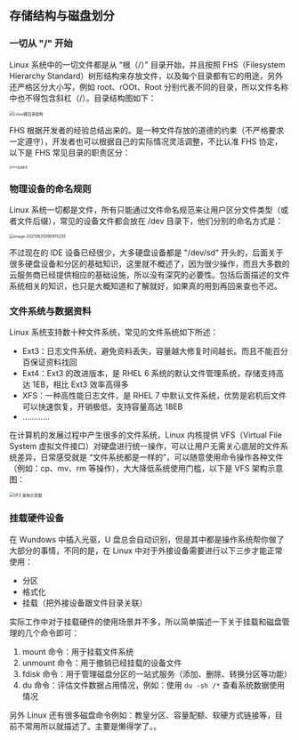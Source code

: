 ## 存储结构与磁盘划分



### 一切从 "/" 开始

Linux 系统中的一切文件都是从 “根（/）” 目录开始，并且按照 FHS（Filesystem Hierarchy Standard）树形结构来存放文件，以及每个目录都有它的用途，另外还严格区分大小写，例如 root、rOOt、Root 分别代表不同的目录，所以文件名称中也不得包含斜杠（/）。目录结构图如下：

<img src="https://pcloud-1258173945.cos.ap-guangzhou.myqcloud.com/uPic/pY4Gun.png" alt="Linux跟目录结构" style="zoom: 50%;" />



FHS 根据开发者的经验总结出来的。是一种文件存放的道德的约束（不严格要求一定遵守），开发者也可以根据自己的实际情况灵活调整，不比认准 FHS 协定，以下是 FHS 常见目录的职责区分：

<img src="https://pcloud-1258173945.cos.ap-guangzhou.myqcloud.com/uPic/fThiQo.png" alt="FHS目录职责" style="zoom: 33%;" />



### 物理设备的命名规则

Linux 系统一切都是文件，所有只能通过文件命名规范来让用户区分文件类型（或者文件后缀），常见的设备文件都会放在 /dev 目录下，他们分别的命名方式是：

<img src="https://pcloud-1258173945.cos.ap-guangzhou.myqcloud.com/uPic/image-20210620090815255.png" alt="image-20210620090815255" style="zoom:50%;" />

不过现在的 IDE 设备已经很少，大多硬盘设备都是 "/dev/sd" 开头的，后面关于很多硬盘设备和分区的基础知识，这里就不概述了，因为很少操作，而且大多数的云服务商已经提供相应的基础设施，所以没有深究的必要性。包括后面描述的文件系统相关的知识，也只是大概知道和了解就好，如果真的用到再回来查也不迟。



### 文件系统与数据资料

Linux 系统支持数十种文件系统，常见的文件系统如下所述：

* Ext3：日志文件系统，避免资料丢失，容量越大修复时间越长。而且不能百分百保证资料找回
* Ext4：Ext3 的改进版本，是 RHEL 6 系统的默认文件管理系统，存储支持高达 1EB，相比 Ext3 效率高得多
* XFS：一种高性能日志文件，是 RHEL 7 中默认文件系统，优势是宕机后文件可以快速恢复，开销极低，支持容量高达 18EB
* …………



在计算机的发展过程中产生很多的文件系统，Linux 内核提供 VFS（Virtual File System 虚拟文件接口）对硬盘进行统一操作，可以让用户无需关心底层的文件系统差异，日常感受就是 “文件系统都是一样的”，可以随意使用命令操作各种文件（例如：cp、mv、rm 等操作），大大降低系统使用门槛，以下是 VFS 架构示意图：

<img src="https://pcloud-1258173945.cos.ap-guangzhou.myqcloud.com/uPic/image-20210620092121286.png" alt="VFS 架构示意图" style="zoom:50%;" />



### 挂载硬件设备

在 Wundows 中插入光驱，U 盘总会自动识别，但是其中都是操作系统帮你做了大部分的事情，不同的是，在 Linux 中对于外接设备需要进行以下三步才能正常使用：

* 分区
* 格式化
* 挂载（把外接设备跟文件目录关联）



实际工作中对于挂载硬件的使用场景并不多，所以简单描述一下关于挂载和磁盘管理的几个命令即可：

1. mount 命令：用于挂载文件系统
2. unmount 命令：用于撤销已经挂载的设备文件
3. fdisk 命令：用于管理磁盘分区的一站式服务（添加、删除、转换分区等功能）
4. du 命令：评估文件数据占用情况，例如：使用 `du -sh /*` 查看系统数据使用情况



另外 Linux 还有很多磁盘命令例如：教皇分区、容量配额、软硬方式链接等，目前不常用所以就描述了。主要是懒得学了。。



